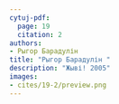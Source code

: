 ```yaml
---
cytuj-pdf:
  page: 19
  citation: 2
authors:
- Рыгор Барадулін 
title: "Рыгор Барадулін "
description: "Жыві! 2005"
images:
- cites/19-2/preview.png
---
```

